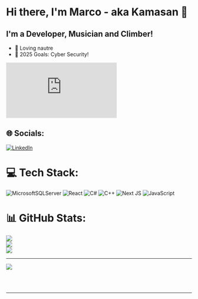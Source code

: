 # Hi there, I'm Marco - aka Kamasan 👋 

## I'm a Developer, Musician and Climber!

- 🌱 Loving nautre
- 🥅 2025 Goals: Cyber Security!

<iframe src="https://tryhackme.com/api/v2/badges/public-profile?userPublicId=685677" style='border:none;'></iframe>




## 🌐 Socials:
[![LinkedIn](https://img.shields.io/badge/LinkedIn-%230077B5.svg?logo=linkedin&logoColor=white)](https://linkedin.com/in/kamasan) 

# 💻 Tech Stack:
![MicrosoftSQLServer](https://img.shields.io/badge/Microsoft%20SQL%20Server-CC2927?style=for-the-badge&logo=microsoft%20sql%20server&logoColor=white) ![React](https://img.shields.io/badge/react-%2320232a.svg?style=for-the-badge&logo=react&logoColor=%2361DAFB) ![C#](https://img.shields.io/badge/c%23-%23239120.svg?style=for-the-badge&logo=csharp&logoColor=white) ![C++](https://img.shields.io/badge/c++-%2300599C.svg?style=for-the-badge&logo=c%2B%2B&logoColor=white) ![Next JS](https://img.shields.io/badge/Next-black?style=for-the-badge&logo=next.js&logoColor=white) ![JavaScript](https://img.shields.io/badge/javascript-%23323330.svg?style=for-the-badge&logo=javascript&logoColor=%23F7DF1E)
# 📊 GitHub Stats:
![](https://github-readme-stats.vercel.app/api?username=Kamasan94&theme=dark&hide_border=false&include_all_commits=false&count_private=false)<br/>
![](https://nirzak-streak-stats.vercel.app/?user=Kamasan94&theme=dark&hide_border=false)<br/>
![](https://github-readme-stats.vercel.app/api/top-langs/?username=Kamasan94&theme=dark&hide_border=false&include_all_commits=false&count_private=false&layout=compact)

---
[![](https://visitcount.itsvg.in/api?id=Kamasan94&icon=0&color=0)](https://visitcount.itsvg.in)

<!-- Proudly created with GPRM ( https://gprm.itsvg.in ) -->



<br />
<br />

---
</details>

<!--<details>
  <summary>:zap: GitHub Stats</summary>

  <img align="left" alt="Kamasan's GitHub Stats" src="https://github-readme-stats.vercel.app/api?username=Kamasan94&show_icons=true&hide_border=false&title_color=ff652f&icon_color=FFE400&bg_color=09131B&text_color=ffffff&border_color=0c1a25" />

</details>-->
